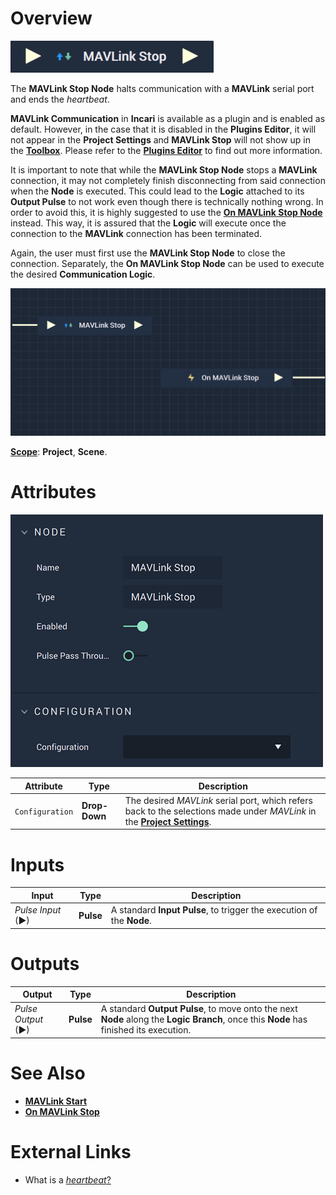 # Overview

![The MAVLink Stop Node.](../../../.gitbook/assets/mavlinkstop.png)

The **MAVLink Stop Node** halts communication with a **MAVLink** serial port and ends the *heartbeat*.

**MAVLink Communication** in **Incari** is available as a plugin and is enabled as default. However, in the case that it is disabled in the **Plugins Editor**, it will not appear in the **Project Settings** and **MAVLink Stop** will not show up in the [**Toolbox**](../../../overview.md). Please refer to the [**Plugins Editor**](../../../modules/plugins/README.md) to find out more information.

It is important to note that while the **MAVLink Stop Node** stops a **MAVLink** connection, it may not completely finish disconnecting from said connection when the **Node** is executed. This could lead to the **Logic** attached to its **Output Pulse** 
to not work even though there is technically nothing wrong. In order to avoid this, it is highly suggested to use 
the [**On MAVLink Stop Node**](events/on-mavlink-stop.md) instead. This way, it is assured that the **Logic** will execute once the connection to the **MAVLink** connection has been terminated.

Again, the user must first use the **MAVLink Stop Node** to close the connection. Separately, the **On MAVLink Stop Node** can be used to execute the desired **Communication Logic**. 


![MAVLink Stop and On MAVLink Stop Configuration.](../../../.gitbook/assets/mavlinkstopvsonmavlinkstop.png)

[**Scope**](../overview.md#scopes): **Project**, **Scene**.

# Attributes

![The MAVLink Stop Node Attributes.](../../../.gitbook/assets/mavlinkstopatts.png)

|Attribute|Type|Description|
|---|---|---|
|`Configuration`|**Drop-Down**|The desired *MAVLink* serial port, which refers back to the selections made under *MAVLink* in the [**Project Settings**](../../../modules/project-settings/mavlink.md).| 

# Inputs

|Input|Type|Description|
|---|---|---|
|*Pulse Input* (►)|**Pulse**|A standard **Input Pulse**, to trigger the execution of the **Node**.|

# Outputs

|Output|Type|Description|
|---|---|---|
|*Pulse Output* (►)|**Pulse**|A standard **Output Pulse**, to move onto the next **Node** along the **Logic Branch**, once this **Node** has finished its execution.|

# See Also

* [**MAVLink Start**](mavlink-start.md)
* [**On MAVLink Stop**](events/on-mavlink-stop.md)

# External Links

* What is a [*heartbeat*?](https://mavlink.io/kr/services/heartbeat.html)